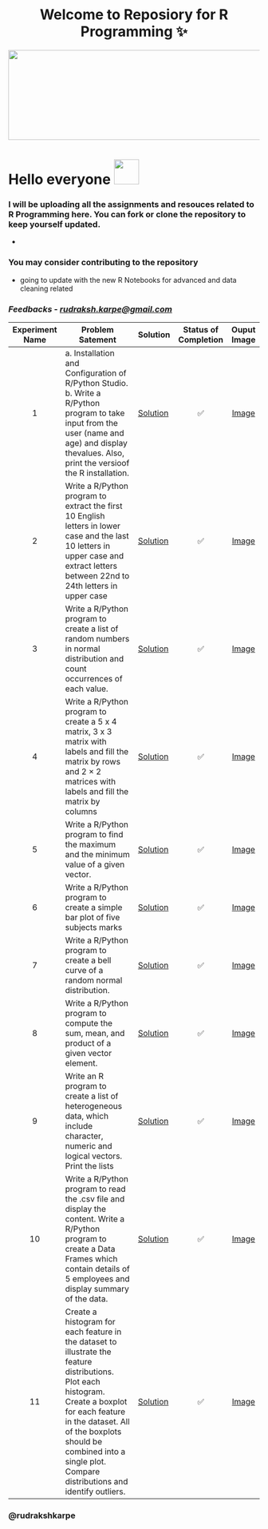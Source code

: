 <div align="center">

 # Welcome to Reposiory for R Programming ✨

</div>

<img src="https://media0.giphy.com/media/rGlAZysKBcjRCkAX7S/giphy.gif" width="1100" height="180" class="center">
<!-- <img src="https://upload.wikimedia.org/wikipedia/commons/thumb/1/1b/R_logo.svg/800px-R_logo.svg.png" width="400" height="500" class="center"> -->

# Hello everyone <img src="https://raw.githubusercontent.com/nixin72/nixin72/master/wave.gif" width="50" height="50">


### I will be uploading all the assignments and resouces related to R Programming here. You can fork or clone the repository to keep yourself updated.
-

### You may consider contributing to the repository
- going to update with the new R Notebooks for advanced and data cleaning related 
### *Feedbacks* - *rudraksh.karpe@gmail.com*
| Experiment Name | Problem Satement | Solution | Status of Completion | Ouput Image |
| :-:| ------ | ------ | :-: | :-: |
| 1 | a. Installation and Configuration of R/Python Studio. b. Write a R/Python program to take input from the user (name and age) and display thevalues. Also, print the versioof the R installation.| [Solution]()| ✅ | [Image]() |
| 2 | Write a R/Python program to extract the first 10 English letters in lower case and the last 10 letters in upper case and extract letters between 22nd to 24th letters in upper case| [Solution]() | ✅ | [Image]() |
| 3 | Write a R/Python program to create a list of random numbers in normal distribution and count occurrences of each value.| [Solution]() | ✅ | [Image]() |
| 4 | Write a R/Python program to create a 5 x 4 matrix, 3 x 3 matrix with labels and fill the matrix by rows and 2 × 2 matrices with labels and fill the matrix by columns| [Solution]() | ✅ | [Image]() |
| 5 | Write a R/Python program to find the maximum and the minimum value of a given vector.| [Solution]() | ✅  | [Image]() |
| 6 | Write a R/Python program to create a simple bar plot of five subjects marks | [Solution]() | ✅ | [Image]() |
| 7 |Write a R/Python program to create a bell curve of a random normal distribution.| [Solution]() | ✅ | [Image]() |
| 8 | Write a R/Python program to compute the sum, mean, and product of a given vector element.| [Solution]() | ✅  | [Image]() |
| 9| Write an R program to create a list of heterogeneous data, which include character, numeric and logical vectors. Print the lists| [Solution]() | ✅ | [Image]() |
| 10| Write a R/Python program to read the .csv file and display the content. Write a R/Python program to create a Data Frames which contain details of 5 employees and display summary of the data.| [Solution]() | ✅ | [Image]() |
| 11| Create a histogram for each feature in the dataset to illustrate the feature distributions. Plot each histogram. Create a boxplot for each feature in the dataset. All of the boxplots should be combined into a single plot. Compare distributions and identify outliers.| [Solution]() | ✅ | [Image]() |



### @rudrakshkarpe
